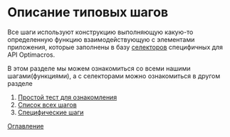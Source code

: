 # Описание типовых шагов

Все шаги используют конструкцию выполняющую какую-то определенную функцию взаимодействующую с элементами приложения, которые заполнены в базу [селекторов](./selector.md) специфичных для API Optimacros.


В этом разделе мы можем ознакомиться со всеми нашими шагами(функциями), а с селекторами можно ознакомиться в другом разделе

1. [Простой тест для ознакомления](../steps/basicTest.md)
2. [Список всех шагов](../steps/allSteps.md)
3. [Специфические шаги](../steps/specificSteps.md)

[Оглавление](../README.md)